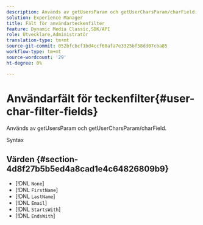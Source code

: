 ```yaml
---
description: Används av getUsersParam och getUserCharsParam/charField.
solution: Experience Manager
title: Fält för användarteckenfilter
feature: Dynamic Media Classic,SDK/API
role: Utvecklare,Administratör
translation-type: tm+mt
source-git-commit: 052bfcbcf1bd4ccf60afa7e3325bf58dd07cba85
workflow-type: tm+mt
source-wordcount: '29'
ht-degree: 0%

---
```



# Användarfält för teckenfilter{#user-char-filter-fields}

Används av getUsersParam och getUserCharsParam/charField.

Syntax

## Värden {#section-4d8f27b5b5ed4a8cad1e4c64826809b9}

* [!DNL `None`]
* [!DNL `FirstName`]
* [!DNL `LastName`]
* [!DNL `Email`]
* [!DNL `StartsWith`]
* [!DNL `EndsWith`]

